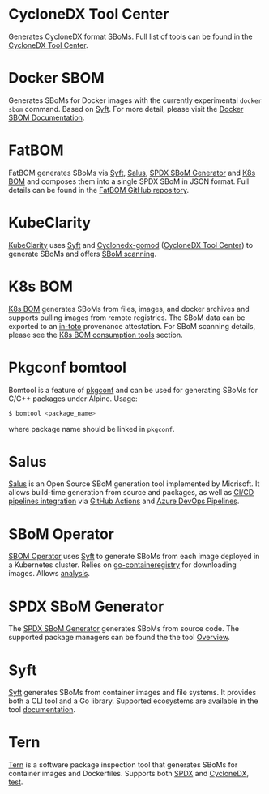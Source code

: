 
# CycloneDX Tool Center

Generates CycloneDX format SBoMs. Full list of tools can be found in the [CycloneDX Tool Center](https://cyclonedx.org/tool-center/).

# Docker SBOM

Generates SBoMs for Docker images with the currently experimental `docker sbom` command. Based on [Syft](#syft). For more detail, please visit the [Docker SBOM Documentation](https://docs.docker.com/engine/sbom/).

# FatBOM

FatBOM generates SBoMs via [Syft](#syft), [Salus](#salus), [SPDX SBoM Generator](#spdx-sbom-generator) and [K8s BOM](#k8s-bom) and composes them into a single SPDX SBoM in JSON format. Full details can be found in the [FatBOM GitHub repository](https://github.com/sbs2001/fatbom).

# KubeClarity

[KubeClarity](https://github.com/openclarity/kubeclarity) uses [Syft](#syft) and [Cyclonedx-gomod](https://github.com/CycloneDX/cyclonedx-gomod) ([CycloneDX Tool Center](#cyclonedx-tool-center)) to generate SBoMs and offers [SBoM scanning](consumption_tools.md#kubeclarity).

# K8s BOM

[K8s BOM](https://github.com/kubernetes-sigs/bom) generates SBoMs from files, images, and docker archives and supports pulling images from remote registries. The SBоM data can be exported to an [in-toto](https://in-toto.io) provenance attestation. For SBoM scanning details, please see the [K8s BOM consumption tools](consumption_tools.md#k8s-bom) section.

# Pkgconf bomtool

Bomtool is a feature of [pkgconf](http://pkgconf.org) and can be used for generating SBoMs for C/C++ packages under Alpine. Usage:
```bash
$ bomtool <package_name>
```
where package name should be linked in `pkgconf`.

# Salus

[Salus](https://github.com/microsoft/sbom-tool) is an Open Source SBoM generation tool implemented by Micrisoft. It allows build-time generation from source and packages, as well as [CI/CD pipelines integration](https://github.com/microsoft/sbom-tool#integrating-sbom-tool-to-your-cicd-pipelines) via [GitHub Actions](https://github.com/microsoft/sbom-tool/blob/main/docs/setting-up-github-actions.md) and [Azure DevOps Pipelines](https://github.com/microsoft/sbom-tool/blob/main/docs/setting-up-ado-pipelines.md).

# SBoM Operator 

[SBOM Operator](https://github.com/ckotzbauer/sbom-operator) uses [Syft](#syft) to generate SBoMs from each image deployed in a Kubernetes cluster. Relies on [go-containeregistry](https://github.com/google/go-containerregistry) for downloading images. Allows [analysis](consumption_tools.md#sbom-operator).

# SPDX SBoM Generator

The [SPDX SBoM Generator](https://github.com/opensbom-generator/spdx-sbom-generator) generates SBoMs from source code. The supported package managers can be found the the tool [Overview](https://github.com/opensbom-generator/spdx-sbom-generator#overview).

# Syft

[Syft](https://github.com/anchore/syft) generates SBoMs from container images and file systems. It provides both a CLI tool and a Go library. Supported ecosystems are available in the tool [documentation](https://github.com/anchore/syft#supported-ecosystems).

# Tern

[Tern](https://github.com/tern-tools/tern) is a software package inspection tool that generates SBoMs for container images and Dockerfiles. Supports both [SPDX](specs/spdx.md) and [CycloneDX](specs/cyclonedx.md), [test](specs/swid.md).